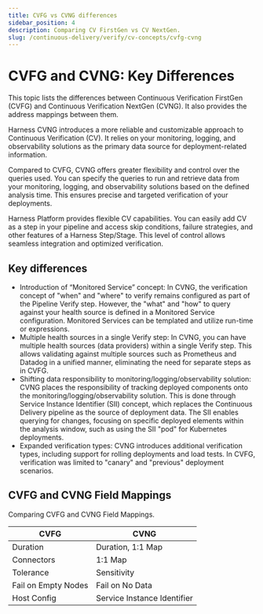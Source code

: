 ```yaml
---
title: CVFG vs CVNG differences
sidebar_position: 4
description: Comparing CV FirstGen vs CV NextGen. 
slug: /continuous-delivery/verify/cv-concepts/cvfg-cvng
---
```


# CVFG and CVNG: Key Differences

This topic lists the differences between Continuous Verification FirstGen (CVFG) and Continuous Verification NextGen (CVNG). It also provides the address mappings between them.

Harness CVNG introduces a more reliable and customizable approach to Continuous Verification (CV). It relies on your monitoring, logging, and observability solutions as the primary data source for deployment-related information.

Compared to CVFG, CVNG offers greater flexibility and control over the queries used. You can specify the queries to run and retrieve data from your monitoring, logging, and observability solutions based on the defined analysis time. This ensures precise and targeted verification of your deployments.

Harness Platform provides flexible CV capabilities. You can easily add CV as a step in your pipeline and access skip conditions, failure strategies, and other features of a Harness Step/Stage. This level of control allows seamless integration and optimized verification.

## Key differences

* Introduction of “Monitored Service” concept: In CVNG, the verification concept of "when" and "where" to verify remains configured as part of the Pipeline Verify step. However, the "what" and "how" to query against your health source is defined in a Monitored Service configuration. Monitored Services can be templated and utilize run-time or expressions.
* Multiple health sources in a single Verify step: In CVNG, you can have multiple health sources (data providers) within a single Verify step. This allows validating against multiple sources such as Prometheus and Datadog in a unified manner, eliminating the need for separate steps as in CVFG.
* Shifting data responsibility to monitoring/logging/observability solution: CVNG places the responsibility of tracking deployed components onto the monitoring/logging/observability solution. This is done through Service Instance Identifier (SII) concept, which replaces the Continuous Delivery pipeline as the source of deployment data. The SII enables querying for changes, focusing on specific deployed elements within the analysis window, such as using the SII "pod" for Kubernetes deployments.
* Expanded verification types: CVNG introduces additional verification types, including support for rolling deployments and load tests. In CVFG, verification was limited to "canary" and "previous" deployment scenarios.

## CVFG and CVNG Field Mappings
Comparing CVFG and CVNG Field Mappings.

| **CVFG**            | **CVNG**                    |
|---------------------|-----------------------------|
| Duration            | Duration, 1:1 Map           |
| Connectors          | 1:1 Map                     |
| Tolerance           | Sensitivity                 |
| Fail on Empty Nodes | Fail on No Data             |
| Host Config         | Service Instance Identifier |

